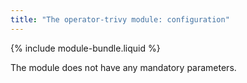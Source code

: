 ```yaml
---
title: "The operator-trivy module: configuration"
---
```


{% include module-bundle.liquid %}

The module does not have any mandatory parameters.
